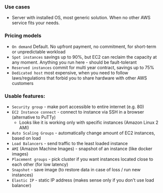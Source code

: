 ### Use cases
* Server with installed OS, most generic solution. When no other AWS service fits your needs.

### Pricing models
* `On demand` Default. No upfront payment, no commitment, for short-term or unpredictable workload
* `Spot instances` savings up to 90%, but EC2 can reclaim the capacity at any moment. Anything you run here - should be fault-tolerant
* `Reserved instances` commit for multi year contract, savings up to 75%
* `Dedicated host` most expensive, when you need to follow laws/regulations that forbid you to share hardware with other AWS customers


### Usable features:
* `Security group` - make port accessible to entire internet (e.g. 80)
* `EC2 Instance connect` - connect to instance via SSH in a browser (alternative to PuTTy)
    * Looks like it is working only with specific instances (Amazon Linux 2 AMI)
* `Auto Scaling Groups` - automatically change amount of EC2 instances, based on load
* `Load Balancers` - send traffic to the least loaded instance
* `AMI` (Amazon Machine Images) - snapshot of an instance (like docker images)
* `Placement groups` - pick cluster if you want instances located close to each other (for low latency)
* `Snapshot` - save image (to restore data in case of loss / run new instances)
* `Elastic IP` - static IP address (makes sense only if you don't use load balancer)
